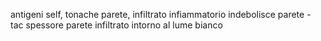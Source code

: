 antigeni self, tonache parete, infiltrato infiammatorio indebolisce parete
		- tac spessore parete infiltrato intorno al lume bianco